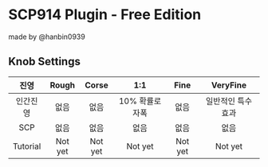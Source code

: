 # SCP914 Plugin - Free Edition
 made by @hanbin0939

## Knob Settings

| 진영 |  Rough  |  Corse  |    1:1     |  Fine   | VeryFine |
|:-------:|:-------:|:-------:|:----------:|:-------:|:--------:|
|  인간진영  |   없음    |   없음    | 10% 확률로 자폭 |   없음    | 일반적인 특수 효과 |
|  SCP    |   없음    |   없음    |     없음     |   없음    |      없음       |
| Tutorial| Not yet | Not yet |  Not yet   | Not yet |           Not yet            |
